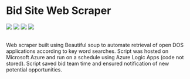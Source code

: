 # Bid Site Web Scraper

[![](https://img.shields.io/badge/Python-white?style=flat&logo=Python&logoColor=3776AB&color=white)](#)
[![](https://img.shields.io/badge/Pandas-white?style=flat&logo=Pandas&logoColor=150458&color=white)](#)
[![](https://img.shields.io/badge/Microsoft_Azure-white?style=flat&logo=microsoftazure&logoColor=0078D4&color=white)](#)
[![](https://img.shields.io/badge/Microsoft_Excel-white?style=flat&logo=microsoftexcel&logoColor=217346&color=white)](#)

<br>Web scraper built using Beautiful soup to automate retrieval of open DOS applications according to key word searches. Script was hosted on Microsoft Azure and run on a schedule using Azure Logic Apps (code not stored). Script saved bid team time and ensured notification of new potential opportunities.
